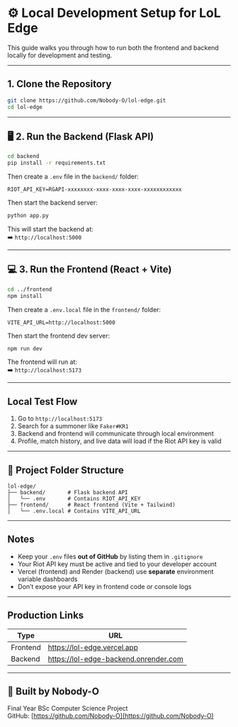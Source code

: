 # ⚙️ Local Development Setup for LoL Edge

This guide walks you through how to run both the frontend and backend locally for development and testing.

---

## 1. Clone the Repository

```bash
git clone https://github.com/Nobody-O/lol-edge.git
cd lol-edge
```

---

## 🖥️ 2. Run the Backend (Flask API)

```bash
cd backend
pip install -r requirements.txt
```

Then create a `.env` file in the `backend/` folder:

```
RIOT_API_KEY=RGAPI-xxxxxxxx-xxxx-xxxx-xxxx-xxxxxxxxxxxx
```

Then start the backend server:

```bash
python app.py
```

This will start the backend at:  
➡️ `http://localhost:5000`

---

## 💻 3. Run the Frontend (React + Vite)

```bash
cd ../frontend
npm install
```

Then create a `.env.local` file in the `frontend/` folder:

```
VITE_API_URL=http://localhost:5000
```

Then start the frontend dev server:

```bash
npm run dev
```

The frontend will run at:  
➡️ `http://localhost:5173`

---

## Local Test Flow

1. Go to `http://localhost:5173`
2. Search for a summoner like `Faker#KR1`
3. Backend and frontend will communicate through local environment
4. Profile, match history, and live data will load if the Riot API key is valid

---

## 📁 Project Folder Structure

```
lol-edge/
├── backend/       # Flask backend API
│   └── .env       # Contains RIOT_API_KEY
├── frontend/      # React frontend (Vite + Tailwind)
│   └── .env.local # Contains VITE_API_URL
```

---

## Notes

- Keep your `.env` files **out of GitHub** by listing them in `.gitignore`
- Your Riot API key must be active and tied to your developer account
- Vercel (frontend) and Render (backend) use **separate** environment variable dashboards
- Don’t expose your API key in frontend code or console logs

---

## Production Links

| Type     | URL                                   |
| -------- | ------------------------------------- |
| Frontend | https://lol-edge.vercel.app           |
| Backend  | https://lol-edge-backend.onrender.com |

---

## 🎯 Built by Nobody-O

Final Year BSc Computer Science Project  
GitHub: [https://github.com/Nobody-O](https://github.com/Nobody-O)
